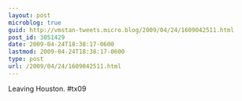 ```yaml
---
layout: post
microblog: true
guid: http://vmstan-tweets.micro.blog/2009/04/24/1609042511.html
post_id: 3051429
date: 2009-04-24T18:38:17-0600
lastmod: 2009-04-24T18:38:17-0600
type: post
url: /2009/04/24/1609042511.html
---
```

Leaving Houston. #tx09
